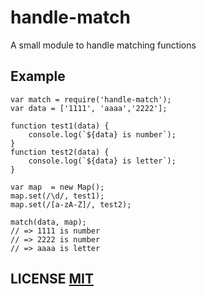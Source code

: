 # handle-match
A small module to handle matching functions

## Example
```
var match = require('handle-match');
var data = ['1111', 'aaaa','2222'];

function test1(data) {
    console.log(`${data} is number`);
}
function test2(data) {
    console.log(`${data} is letter`);
}

var map  = new Map();
map.set(/\d/, test1);
map.set(/[a-zA-Z]/, test2);

match(data, map);
// => 1111 is number
// => 2222 is number
// => aaaa is letter
```

## LICENSE [MIT](https://github.com/sillyY/handle-match/blob/master/LICENSE)